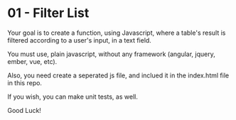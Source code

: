 # 01 - Filter List

Your goal is to create a function, using Javascript, where a table's result is filtered according to a user's input, in a text field.

You must use, plain javascript, without any framework (angular, jquery, ember, vue, etc).

Also, you need create a seperated js file, and inclued it in the index.html file in this repo.

If you wish, you can make unit tests, as well.

Good Luck!